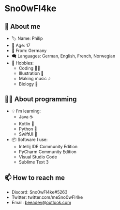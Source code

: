 # Sno0wFl4ke
## 🌵 About me
- 🏷️ Name: Philip
- 🌿 Age: 17
- 📍  From: Germany
- 🗨  Languages: German, English, French, Norwegian
- 💙 Hobbies: 
  - Coding 👨‍💻
  - Illustration 🎨
  - Making music 🎶
  - Biology 🧪
  
## 👨‍💻 About programming
- 💡 I'm learning: 
  - Java ☕
  - Kotlin 🌌
  - Python 🐍
  - SwiftUI 🍎
- 📦 Software I use:
  - Intellij IDE Community Edition
  - PyCharm Community Edition
  - Visual Studio Code 
  - Sublime Text 3

## 📫 How to reach me
- Discord: Sno0wFl4ke#5263
- Twitter: twitter.com/meSno0wFl4ke
- Email: beeadev@outlook.com

<!---
Sno0wFl4ke/Sno0wFl4ke is a ✨ special ✨ repository because its `README.md` (this file) appears on your GitHub profile.
You can click the Preview link to take a look at your changes.
--->
